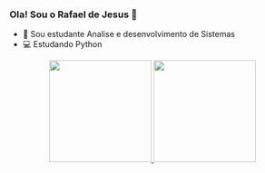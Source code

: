 ### Ola! Sou o Rafael de Jesus 👋

- 📙 Sou estudante Analise e desenvolvimento de Sistemas
- 💻 Estudando Python

<div align="center">
  <a href="https://beacons.ai/rafaeljs1">
  <img height="180em" src="https://github-readme-stats.vercel.app/api?username=rafaeldejesus&show_icons=true&theme=dark&include_all_commits=true&count_private=true"/>
  <img height="180em" src="https://github-readme-stats.vercel.app/api/top-langs/?username=rafaeldejesus&layout=compact&langs_count=7&theme=dark"/>
</div>
